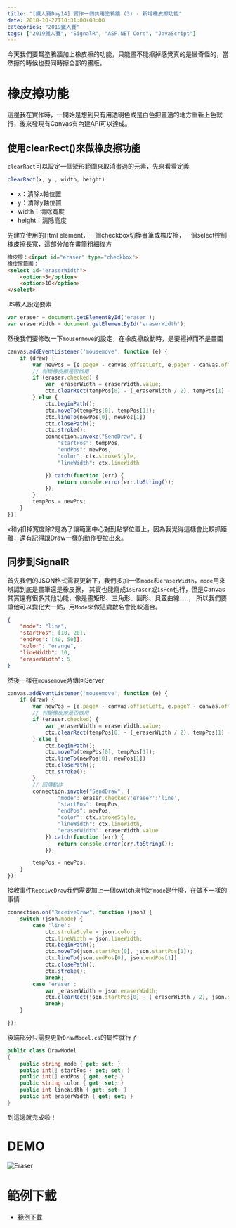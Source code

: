 ```yaml
---
title: "[鐵人賽Day14] 實作一個共用塗鴉牆 (3) - 新增橡皮擦功能"
date: 2018-10-27T10:31:00+08:00
categories: "2019鐵人賽"
tags: ["2019鐵人賽", "SignalR", "ASP.NET Core", "JavaScript"]
---
```


今天我們要幫塗鴉牆加上橡皮擦的功能，只能畫不能擦掉感覺真的是蠻奇怪的，當然擦的時候也要同時擦全部的畫版。

# 橡皮擦功能
這邊我在實作時，一開始是想到只有用透明色或是白色把畫過的地方重新上色就行，後來發現有Canvas有內建API可以達成。
## 使用clearRect()來做橡皮擦功能
`clearRact`可以設定一個矩形範圍來取消畫過的元素，先來看看定義
``` js
clearRact(x, y , width, height)
```
- x：清除x軸位置
- y：清除y軸位置
- width：清除寬度
- height：清除高度

先建立使用的Html element，一個checkbox切換畫筆或橡皮擦，一個select控制橡皮擦長寬，這部分加在畫筆粗細後方
``` html
橡皮擦：<input id="eraser" type="checkbox">
橡皮擦範圍：
<select id="eraserWidth">
    <option>5</option>
    <option>10</option>
</select>
```
JS載入設定要素
``` js
var eraser = document.getElementById('eraser');
var eraserWidth = document.getElementById('eraserWidth');
```
然後我們要修改一下`mousermove`的設定，在橡皮擦啟動時，是要擦掉而不是畫圖
``` js
canvas.addEventListener('mousemove', function (e) {
    if (draw) {
        var newPos = [e.pageX - canvas.offsetLeft, e.pageY - canvas.offsetTop];
        // 判斷橡皮擦是否啟用
        if (eraser.checked) {
            var _eraserWidth = eraserWidth.value;
            ctx.clearRect(tempPos[0] - (_eraserWidth / 2), tempPos[1] - (_eraserWidth / 2), _eraserWidth, _eraserWidth);
        } else {
            ctx.beginPath();
            ctx.moveTo(tempPos[0], tempPos[1]);
            ctx.lineTo(newPos[0], newPos[1])
            ctx.closePath();
            ctx.stroke();
            connection.invoke("SendDraw", {
                "startPos": tempPos,
                "endPos": newPos,
                "color": ctx.strokeStyle,
                "lineWidth": ctx.lineWidth

            }).catch(function (err) {
                return console.error(err.toString());
            });
        }
        tempPos = newPos;
    }
});
```
x和y扣掉寬度除2是為了讓範圍中心對到點擊位置上，因為我覺得這樣會比較抓距離，還有記得跟Draw一樣的動作要拉出來。

## 同步到SignalR
首先我們的JSON格式需要更新下，我們多加一個`mode`和`eraserWidth`，`mode`用來辨認到底是畫筆還是橡皮擦，
其實也能寫成`isEraser`或`isPen`也行，但是Canvas其實還有很多其他功能，像是畫矩形、三角形、圓形、貝茲曲線.....，
所以我們要讓他可以變化大一點，用`Mode`來做這變數名會比較適合。
``` json
{
    "mode": "line",
    "startPos": [10, 20],
    "endPos": [40, 50]],
    "color": "orange",
    "lineWidth": 10,
    "eraserWidth": 5       
}
```
然後一樣在`mousemove`時傳回Server
``` js
canvas.addEventListener('mousemove', function (e) {
    if (draw) {
        var newPos = [e.pageX - canvas.offsetLeft, e.pageY - canvas.offsetTop];
        // 判斷橡皮擦是否啟用
        if (eraser.checked) {
            var _eraserWidth = eraserWidth.value;
            ctx.clearRect(tempPos[0] - (_eraserWidth / 2), tempPos[1] - (_eraserWidth / 2), _eraserWidth, _eraserWidth);
        } else {
            ctx.beginPath();
            ctx.moveTo(tempPos[0], tempPos[1]);
            ctx.lineTo(newPos[0], newPos[1])
            ctx.closePath();
            ctx.stroke();
        }
        // 回傳動作
        connection.invoke("SendDraw", {
                "mode": eraser.checked?'eraser':'line',
                "startPos": tempPos,
                "endPos": newPos,
                "color": ctx.strokeStyle,
                "lineWidth": ctx.lineWidth,
                "eraserWidth": eraserWidth.value
            }).catch(function (err) {
                return console.error(err.toString());
            });

        tempPos = newPos;
    }
});
```
接收事件`ReceiveDraw`我們需要加上一個switch來判定`mode`是什麼，在做不一樣的事情
``` js
connection.on("ReceiveDraw", function (json) {
    switch (json.mode) {
        case 'line':
            ctx.strokeStyle = json.color;
            ctx.lineWidth = json.lineWidth;
            ctx.beginPath();
            ctx.moveTo(json.startPos[0], json.startPos[1]);
            ctx.lineTo(json.endPos[0], json.endPos[1])
            ctx.closePath();
            ctx.stroke();
            break;
        case 'eraser':
            var _eraserWidth = json.eraserWidth;
            ctx.clearRect(json.startPos[0] - (_eraserWidth / 2), json.startPos[1] - (_eraserWidth / 2), _eraserWidth, _eraserWidth);
            break;
    }

});
```
後端部分只需要更新`DrawModel.cs`的屬性就行了
``` cs
public class DrawModel
{
    public string mode { get; set; }
    public int[] startPos { get; set; }
    public int[] endPos { get; set; }
    public string color { get; set; }
    public int lineWidth { get; set; }
    public int eraserWidth { get; set; }
}
```
到這邊就完成啦！
# DEMO
![Eraser](Eraser.gif)

# 範例下載
- [範例下載](https://drive.google.com/file/d/1OTzlihLEyE1a9QBUIr-i0BUdfsF4VRSu/view?usp=sharing)
